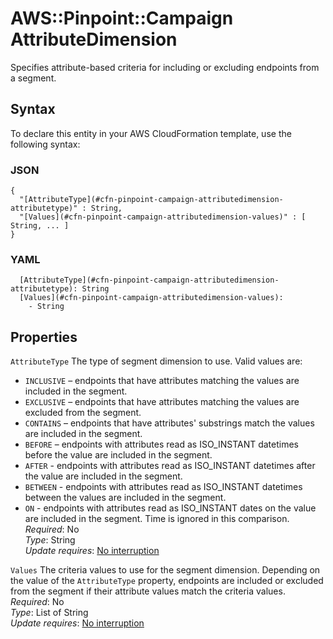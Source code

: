 # AWS::Pinpoint::Campaign AttributeDimension<a name="aws-properties-pinpoint-campaign-attributedimension"></a>

Specifies attribute\-based criteria for including or excluding endpoints from a segment\.

## Syntax<a name="aws-properties-pinpoint-campaign-attributedimension-syntax"></a>

To declare this entity in your AWS CloudFormation template, use the following syntax:

### JSON<a name="aws-properties-pinpoint-campaign-attributedimension-syntax.json"></a>

```
{
  "[AttributeType](#cfn-pinpoint-campaign-attributedimension-attributetype)" : String,
  "[Values](#cfn-pinpoint-campaign-attributedimension-values)" : [ String, ... ]
}
```

### YAML<a name="aws-properties-pinpoint-campaign-attributedimension-syntax.yaml"></a>

```
  [AttributeType](#cfn-pinpoint-campaign-attributedimension-attributetype): String
  [Values](#cfn-pinpoint-campaign-attributedimension-values): 
    - String
```

## Properties<a name="aws-properties-pinpoint-campaign-attributedimension-properties"></a>

`AttributeType`  <a name="cfn-pinpoint-campaign-attributedimension-attributetype"></a>
The type of segment dimension to use\. Valid values are:  
+  `INCLUSIVE` – endpoints that have attributes matching the values are included in the segment\.
+  `EXCLUSIVE` – endpoints that have attributes matching the values are excluded from the segment\.
+  `CONTAINS` – endpoints that have attributes' substrings match the values are included in the segment\.
+  `BEFORE` – endpoints with attributes read as ISO\_INSTANT datetimes before the value are included in the segment\.
+  `AFTER` \- endpoints with attributes read as ISO\_INSTANT datetimes after the value are included in the segment\.
+  `BETWEEN` \- endpoints with attributes read as ISO\_INSTANT datetimes between the values are included in the segment\.
+  `ON` \- endpoints with attributes read as ISO\_INSTANT dates on the value are included in the segment\. Time is ignored in this comparison\.
*Required*: No  
*Type*: String  
*Update requires*: [No interruption](https://docs.aws.amazon.com/AWSCloudFormation/latest/UserGuide/using-cfn-updating-stacks-update-behaviors.html#update-no-interrupt)

`Values`  <a name="cfn-pinpoint-campaign-attributedimension-values"></a>
The criteria values to use for the segment dimension\. Depending on the value of the `AttributeType` property, endpoints are included or excluded from the segment if their attribute values match the criteria values\.  
*Required*: No  
*Type*: List of String  
*Update requires*: [No interruption](https://docs.aws.amazon.com/AWSCloudFormation/latest/UserGuide/using-cfn-updating-stacks-update-behaviors.html#update-no-interrupt)